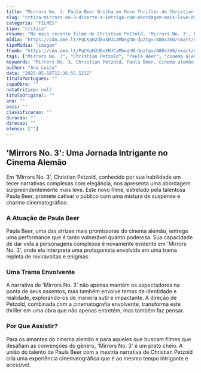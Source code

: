 ```yaml
---
title: "Mirrors No. 3: Paula Beer Brilha em Novo Thriller de Christian Petzold"
slug: "crtica-mirrors-no-3-diverte-e-intriga-com-abordagem-mais-leve-de-christian-petzold"
categoria: "FILMES"
tipo: "critica"
resumo: "No mais recente filme de Christian Petzold, 'Mirrors No. 3', Paula Beer entrega uma atuação memorável em uma trama envolvente e repleta de mistérios."
midia: "https://cdn.ome.lt/PqCKpH2dBxXHJCaMbeghN-dpztg=/480x360/smart/extras/conteudos/mirrors-no-3-critica.jpg"
tipoMidia: "imagem"
thumb: "https://cdn.ome.lt/PqCKpH2dBxXHJCaMbeghN-dpztg=/480x360/smart/extras/conteudos/mirrors-no-3-critica.jpg"
tags: ["Mirrors No. 3", "Christian Petzold", "Paula Beer", "cinema alemão", "filmes de suspense"]
keywords: "Mirrors No. 3, Christian Petzold, Paula Beer, cinema alemão, filmes de suspense"
author: "Ana Luiza"
data: "2025-05-18T12:36:55.521Z"
tituloPortugues: ""
capaObra: ""
notaCritico: null
tituloOriginal: ""
ano: ""
pais: ""
classificacao: ""
duracao: ""
direcao: ""
elenco: [""]
---
```


## 'Mirrors No. 3': Uma Jornada Intrigante no Cinema Alemão

Em 'Mirrors No. 3', Christian Petzold, conhecido por sua habilidade em tecer narrativas complexas com elegância, nos apresenta uma abordagem surpreendentemente mais leve. Este novo filme, estrelado pela talentosa Paula Beer, promete cativar o público com uma mistura de suspense e charme cinematográfico.

### A Atuação de Paula Beer

Paula Beer, uma das atrizes mais promissoras do cinema alemão, entrega uma performance que é tanto vulnerável quanto poderosa. Sua capacidade de dar vida a personagens complexos é novamente evidente em 'Mirrors No. 3', onde ela interpreta uma protagonista envolvida em uma trama repleta de reviravoltas e enigmas.

### Uma Trama Envolvente

A narrativa de 'Mirrors No. 3' não apenas mantém os espectadores na ponta de seus assentos, mas também envolve temas de identidade e realidade, explorando-os de maneira sutil e impactante. A direção de Petzold, combinada com a cinematografia envolvente, transforma este thriller em uma obra que não apenas entretém, mas também faz pensar.

### Por Que Assistir?

Para os amantes do cinema alemão e para aqueles que buscam filmes que desafiam as convenções do gênero, 'Mirrors No. 3' é um prato cheio. A união do talento de Paula Beer com a mestria narrativa de Christian Petzold cria uma experiência cinematográfica que é ao mesmo tempo intrigante e acessível.